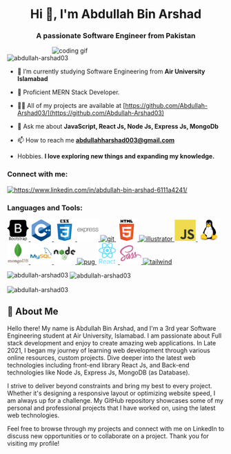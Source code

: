 <h1 align="center">Hi 👋, I'm Abdullah Bin Arshad</h1>
<h3 align="center">A passionate Software Engineer from Pakistan</h3>

<img align = "right" alt = "coding gif" width="400" src="https://i.pinimg.com/originals/e8/f4/53/e8f453469a3ec97ecd354df465d73913.gif" />

<p align="left"> <img src="https://komarev.com/ghpvc/?username=abdullah-arshad03&label=Profile%20views&color=0e75b6&style=flat" alt="abdullah-arshad03" /> </p>


- 🏫 I’m currently studying Software Engineering from **Air University Islamabad**

- 🌱 Proficient MERN Stack Developer.

- 👨‍💻 All of my projects are available at [https://github.com/Abdullah-Arshad03/](https://github.com/Abdullah-Arshad03)

- 💬 Ask me about **JavaScript, React Js, Node Js, Express Js, MongoDb**

- 📫 How to reach me **abdullahharshad003@gmail.com**

-  Hobbies. **I love exploring new things and expanding my knowledge.**

<h3 align="left">Connect with me:</h3>
<p align="left">
<a href="https://linkedin.com/in/https://www.linkedin.com/in/abdullah-bin-arshad-6111a4241/" target="blank"><img align="center" src="https://raw.githubusercontent.com/rahuldkjain/github-profile-readme-generator/master/src/images/icons/Social/linked-in-alt.svg" alt="https://www.linkedin.com/in/abdullah-bin-arshad-6111a4241/" height="30" width="40" /></a>
</p>

<h3 align="left">Languages and Tools:</h3>
<p align="left">
  <a href="https://getbootstrap.com" target="_blank" rel="noreferrer">
    <img src="https://raw.githubusercontent.com/devicons/devicon/master/icons/bootstrap/bootstrap-plain-wordmark.svg" alt="bootstrap" width="50" height="50"/>
  </a>
  <a href="https://www.w3schools.com/cpp/" target="_blank" rel="noreferrer">
    <img src="https://raw.githubusercontent.com/devicons/devicon/master/icons/cplusplus/cplusplus-original.svg" alt="cplusplus" width="50" height="50"/>
  </a>
  <a href="https://www.w3schools.com/css/" target="_blank" rel="noreferrer">
    <img src="https://raw.githubusercontent.com/devicons/devicon/master/icons/css3/css3-original-wordmark.svg" alt="css3" width="50" height="50"/>
  </a>
  <a href="https://expressjs.com" target="_blank" rel="noreferrer">
    <img src="https://raw.githubusercontent.com/devicons/devicon/master/icons/express/express-original-wordmark.svg" alt="express" width="50" height="50" style="color: white;"/>
  </a>
  <a href="https://git-scm.com/" target="_blank" rel="noreferrer">
    <img src="https://www.vectorlogo.zone/logos/git-scm/git-scm-icon.svg" alt="git" width="50" height="50"/>
  </a>
  <a href="https://www.w3.org/html/" target="_blank" rel="noreferrer">
    <img src="https://raw.githubusercontent.com/devicons/devicon/master/icons/html5/html5-original-wordmark.svg" alt="html5" width="50" height="50"/>
  </a>
  <a href="https://www.adobe.com/in/products/illustrator.html" target="_blank" rel="noreferrer">
    <img src="https://www.vectorlogo.zone/logos/adobe_illustrator/adobe_illustrator-icon.svg" alt="illustrator" width="50" height="50"/>
  </a>
  <a href="https://developer.mozilla.org/en-US/docs/Web/JavaScript" target="_blank" rel="noreferrer">
    <img src="https://raw.githubusercontent.com/devicons/devicon/master/icons/javascript/javascript-original.svg" alt="javascript" width="50" height="50"/>
  </a>
  <a href="https://www.linux.org/" target="_blank" rel="noreferrer">
    <img src="https://raw.githubusercontent.com/devicons/devicon/master/icons/linux/linux-original.svg" alt="linux" width="50" height="50"/>
  </a>
  <a href="https://www.mongodb.com/" target="_blank" rel="noreferrer">
    <img src="https://raw.githubusercontent.com/devicons/devicon/master/icons/mongodb/mongodb-original-wordmark.svg" alt="mongodb" width="50" height="50"/>
  </a>
  <a href="https://www.mysql.com/" target="_blank" rel="noreferrer">
    <img src="https://raw.githubusercontent.com/devicons/devicon/master/icons/mysql/mysql-original-wordmark.svg" alt="mysql" width="50" height="50"/>
  </a>
  <a href="https://nodejs.org" target="_blank" rel="noreferrer">
    <img src="https://raw.githubusercontent.com/devicons/devicon/master/icons/nodejs/nodejs-original-wordmark.svg" alt="nodejs" width="50" height="50"/>
  </a>
  <a href="https://pugjs.org" target="_blank" rel="noreferrer">
    <img src="https://cdn.worldvectorlogo.com/logos/pug.svg" alt="pug" width="50" height="50"/>
  </a>
  <a href="https://reactjs.org/" target="_blank" rel="noreferrer">
    <img src="https://raw.githubusercontent.com/devicons/devicon/master/icons/react/react-original-wordmark.svg" alt="react" width="50" height="50"/>
  </a>
  <a href="https://sass-lang.com" target="_blank" rel="noreferrer">
    <img src="https://raw.githubusercontent.com/devicons/devicon/master/icons/sass/sass-original.svg" alt="sass" width="50" height="50"/>
  </a>
  <a href="https://tailwindcss.com/" target="_blank" rel="noreferrer">
    <img src="https://www.vectorlogo.zone/logos/tailwindcss/tailwindcss-icon.svg" alt="tailwind" width="50" height="50"/>
  </a>
</p>

<p><img align="left" src="https://github-readme-stats.vercel.app/api/top-langs?username=abdullah-arshad03&show_icons=true&locale=en&layout=compact" alt="abdullah-arshad03" /></p>
<p>&nbsp;<img align="center" src="https://github-readme-stats.vercel.app/api?username=abdullah-arshad03&show_icons=true&locale=en" alt="abdullah-arshad03" /></p>
<p><img align="center" src="https://github-readme-streak-stats.herokuapp.com/?username=abdullah-arshad03&" alt="abdullah-arshad03" /></p>


## 🚀 About Me
Hello there! My name is Abdullah Bin Arshad, and I'm a 3rd year Software Engineering student at Air University, Islamabad. I am passionate about Full stack development and enjoy to create amazing web applications. In Late 2021, I began my journey of learning web development through various online resources, custom projects. Dive deeper into the latest web technologies including front-end library React Js, and Back-end technologies like Node Js, Express Js, MongoDB (as Database).

I strive to deliver beyond constraints and bring my best to every project. Whether it's designing a responsive layout or optimizing website speed, I am always up for a challenge. My GitHub repository showcases some of my personal and professional projects that I have worked on, using the latest web technologies.

Feel free to browse through my projects and connect with me on LinkedIn to discuss new opportunities or to collaborate on a project. Thank you for visiting my profile!

